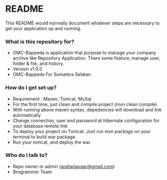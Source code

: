 # README #

This README would normally document whatever steps are necessary to get your application up and running.

### What is this repository for? ###

* OMC-Bappeda is application that purpose to manage your company archive like Repository Application. There some feature, manage user, folder & file, and history. 
* Version v1.0.0
* OMC-Bappeda For Sumatera Selatan

### How do I get set up? ###

* Requirement : Maven, Tomcat, MySql
* For the first time, just clean and compile project (mvn clean compile)
* With running above maven syntax, depedencies will download and link automatically
* Change connection, user and password at hibernate configuration for your database remote link
* To deploy your project on Tomcat. Just run *mvn package* on your terminal to build war package.
* Run your tomcat, and deploy the war. 

### Who do I talk to? ###

* Repo owner or admin (andiwijayaar@gmail.com)
* Brogrammer Team